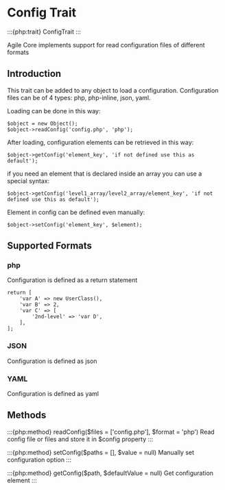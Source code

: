 # Config Trait

:::{php:trait} ConfigTrait
:::

Agile Core implements support for read configuration files of different formats

## Introduction

This trait can be added to any object to load a configuration.
Configuration files can be of 4 types: php, php-inline, json, yaml.

Loading can be done in this way:

```
$object = new Object();
$object->readConfig('config.php', 'php');
```

After loading, configuration elements can be retrieved in this way:

```
$object->getConfig('element_key', 'if not defined use this as default');
```

if you need an element that is declared inside an array you can use a special syntax:

```
$object->getConfig('level1_array/level2_array/element_key', 'if not defined use this as default');
```

Element in config can be defined even manually:

```
$object->setConfig('element_key', $element);
```

## Supported Formats

### php

Configuration is defined as a return statement

```
return [
    'var A' => new UserClass(),
    'var B' => 2,
    'var C' => [
        '2nd-level' => 'var D',
    ],
];
```

### JSON

Configuration is defined as json

### YAML

Configuration is defined as yaml

## Methods

:::{php:method} readConfig($files = ['config.php'], $format = 'php')
Read config file or files and store it in $config property
:::

:::{php:method} setConfig($paths = [], $value = null)
Manually set configuration option
:::

:::{php:method} getConfig($path, $defaultValue = null)
Get configuration element
:::
